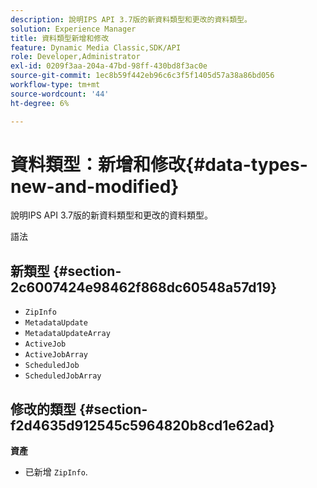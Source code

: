 ```yaml
---
description: 說明IPS API 3.7版的新資料類型和更改的資料類型。
solution: Experience Manager
title: 資料類型新增和修改
feature: Dynamic Media Classic,SDK/API
role: Developer,Administrator
exl-id: 0209f3aa-204a-47bd-98ff-430bd8f3ac0e
source-git-commit: 1ec8b59f442eb96c6c3f5f1405d57a38a86bd056
workflow-type: tm+mt
source-wordcount: '44'
ht-degree: 6%

---
```


# 資料類型：新增和修改{#data-types-new-and-modified}

說明IPS API 3.7版的新資料類型和更改的資料類型。

語法

## 新類型 {#section-2c6007424e98462f868dc60548a57d19}

* `ZipInfo`
* `MetadataUpdate`
* `MetadataUpdateArray`
* `ActiveJob`
* `ActiveJobArray`
* `ScheduledJob`
* `ScheduledJobArray`

## 修改的類型 {#section-f2d4635d912545c5964820b8cd1e62ad}

**資產**

* 已新增 `ZipInfo`.
